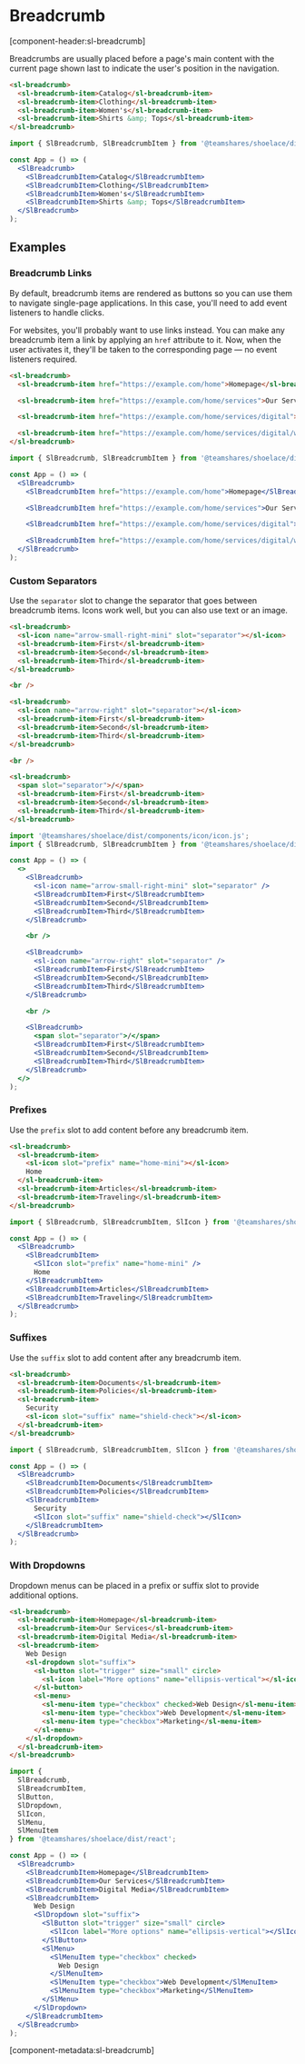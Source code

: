 # Breadcrumb

[component-header:sl-breadcrumb]

Breadcrumbs are usually placed before a page's main content with the current page shown last to indicate the user's position in the navigation.

```html preview
<sl-breadcrumb>
  <sl-breadcrumb-item>Catalog</sl-breadcrumb-item>
  <sl-breadcrumb-item>Clothing</sl-breadcrumb-item>
  <sl-breadcrumb-item>Women's</sl-breadcrumb-item>
  <sl-breadcrumb-item>Shirts &amp; Tops</sl-breadcrumb-item>
</sl-breadcrumb>
```

```jsx react
import { SlBreadcrumb, SlBreadcrumbItem } from '@teamshares/shoelace/dist/react';

const App = () => (
  <SlBreadcrumb>
    <SlBreadcrumbItem>Catalog</SlBreadcrumbItem>
    <SlBreadcrumbItem>Clothing</SlBreadcrumbItem>
    <SlBreadcrumbItem>Women's</SlBreadcrumbItem>
    <SlBreadcrumbItem>Shirts &amp; Tops</SlBreadcrumbItem>
  </SlBreadcrumb>
);
```

## Examples

### Breadcrumb Links

By default, breadcrumb items are rendered as buttons so you can use them to navigate single-page applications. In this case, you'll need to add event listeners to handle clicks.

For websites, you'll probably want to use links instead. You can make any breadcrumb item a link by applying an `href` attribute to it. Now, when the user activates it, they'll be taken to the corresponding page — no event listeners required.

```html preview
<sl-breadcrumb>
  <sl-breadcrumb-item href="https://example.com/home">Homepage</sl-breadcrumb-item>

  <sl-breadcrumb-item href="https://example.com/home/services">Our Services</sl-breadcrumb-item>

  <sl-breadcrumb-item href="https://example.com/home/services/digital">Digital Media</sl-breadcrumb-item>

  <sl-breadcrumb-item href="https://example.com/home/services/digital/web-design">Web Design</sl-breadcrumb-item>
</sl-breadcrumb>
```

```jsx react
import { SlBreadcrumb, SlBreadcrumbItem } from '@teamshares/shoelace/dist/react';

const App = () => (
  <SlBreadcrumb>
    <SlBreadcrumbItem href="https://example.com/home">Homepage</SlBreadcrumbItem>

    <SlBreadcrumbItem href="https://example.com/home/services">Our Services</SlBreadcrumbItem>

    <SlBreadcrumbItem href="https://example.com/home/services/digital">Digital Media</SlBreadcrumbItem>

    <SlBreadcrumbItem href="https://example.com/home/services/digital/web-design">Web Design</SlBreadcrumbItem>
  </SlBreadcrumb>
);
```

### Custom Separators

Use the `separator` slot to change the separator that goes between breadcrumb items. Icons work well, but you can also use text or an image.

```html preview
<sl-breadcrumb>
  <sl-icon name="arrow-small-right-mini" slot="separator"></sl-icon>
  <sl-breadcrumb-item>First</sl-breadcrumb-item>
  <sl-breadcrumb-item>Second</sl-breadcrumb-item>
  <sl-breadcrumb-item>Third</sl-breadcrumb-item>
</sl-breadcrumb>

<br />

<sl-breadcrumb>
  <sl-icon name="arrow-right" slot="separator"></sl-icon>
  <sl-breadcrumb-item>First</sl-breadcrumb-item>
  <sl-breadcrumb-item>Second</sl-breadcrumb-item>
  <sl-breadcrumb-item>Third</sl-breadcrumb-item>
</sl-breadcrumb>

<br />

<sl-breadcrumb>
  <span slot="separator">/</span>
  <sl-breadcrumb-item>First</sl-breadcrumb-item>
  <sl-breadcrumb-item>Second</sl-breadcrumb-item>
  <sl-breadcrumb-item>Third</sl-breadcrumb-item>
</sl-breadcrumb>
```

```jsx react
import '@teamshares/shoelace/dist/components/icon/icon.js';
import { SlBreadcrumb, SlBreadcrumbItem } from '@teamshares/shoelace/dist/react';

const App = () => (
  <>
    <SlBreadcrumb>
      <sl-icon name="arrow-small-right-mini" slot="separator" />
      <SlBreadcrumbItem>First</SlBreadcrumbItem>
      <SlBreadcrumbItem>Second</SlBreadcrumbItem>
      <SlBreadcrumbItem>Third</SlBreadcrumbItem>
    </SlBreadcrumb>

    <br />

    <SlBreadcrumb>
      <sl-icon name="arrow-right" slot="separator" />
      <SlBreadcrumbItem>First</SlBreadcrumbItem>
      <SlBreadcrumbItem>Second</SlBreadcrumbItem>
      <SlBreadcrumbItem>Third</SlBreadcrumbItem>
    </SlBreadcrumb>

    <br />

    <SlBreadcrumb>
      <span slot="separator">/</span>
      <SlBreadcrumbItem>First</SlBreadcrumbItem>
      <SlBreadcrumbItem>Second</SlBreadcrumbItem>
      <SlBreadcrumbItem>Third</SlBreadcrumbItem>
    </SlBreadcrumb>
  </>
);
```

### Prefixes

Use the `prefix` slot to add content before any breadcrumb item.

```html preview
<sl-breadcrumb>
  <sl-breadcrumb-item>
    <sl-icon slot="prefix" name="home-mini"></sl-icon>
    Home
  </sl-breadcrumb-item>
  <sl-breadcrumb-item>Articles</sl-breadcrumb-item>
  <sl-breadcrumb-item>Traveling</sl-breadcrumb-item>
</sl-breadcrumb>
```

```jsx react
import { SlBreadcrumb, SlBreadcrumbItem, SlIcon } from '@teamshares/shoelace/dist/react';

const App = () => (
  <SlBreadcrumb>
    <SlBreadcrumbItem>
      <SlIcon slot="prefix" name="home-mini" />
      Home
    </SlBreadcrumbItem>
    <SlBreadcrumbItem>Articles</SlBreadcrumbItem>
    <SlBreadcrumbItem>Traveling</SlBreadcrumbItem>
  </SlBreadcrumb>
);
```

### Suffixes

Use the `suffix` slot to add content after any breadcrumb item.

```html preview
<sl-breadcrumb>
  <sl-breadcrumb-item>Documents</sl-breadcrumb-item>
  <sl-breadcrumb-item>Policies</sl-breadcrumb-item>
  <sl-breadcrumb-item>
    Security
    <sl-icon slot="suffix" name="shield-check"></sl-icon>
  </sl-breadcrumb-item>
</sl-breadcrumb>
```

```jsx react
import { SlBreadcrumb, SlBreadcrumbItem, SlIcon } from '@teamshares/shoelace/dist/react';

const App = () => (
  <SlBreadcrumb>
    <SlBreadcrumbItem>Documents</SlBreadcrumbItem>
    <SlBreadcrumbItem>Policies</SlBreadcrumbItem>
    <SlBreadcrumbItem>
      Security
      <SlIcon slot="suffix" name="shield-check"></SlIcon>
    </SlBreadcrumbItem>
  </SlBreadcrumb>
);
```

### With Dropdowns

Dropdown menus can be placed in a prefix or suffix slot to provide additional options.

```html preview
<sl-breadcrumb>
  <sl-breadcrumb-item>Homepage</sl-breadcrumb-item>
  <sl-breadcrumb-item>Our Services</sl-breadcrumb-item>
  <sl-breadcrumb-item>Digital Media</sl-breadcrumb-item>
  <sl-breadcrumb-item>
    Web Design
    <sl-dropdown slot="suffix">
      <sl-button slot="trigger" size="small" circle>
        <sl-icon label="More options" name="ellipsis-vertical"></sl-icon>
      </sl-button>
      <sl-menu>
        <sl-menu-item type="checkbox" checked>Web Design</sl-menu-item>
        <sl-menu-item type="checkbox">Web Development</sl-menu-item>
        <sl-menu-item type="checkbox">Marketing</sl-menu-item>
      </sl-menu>
    </sl-dropdown>
  </sl-breadcrumb-item>
</sl-breadcrumb>
```

```jsx react
import {
  SlBreadcrumb,
  SlBreadcrumbItem,
  SlButton,
  SlDropdown,
  SlIcon,
  SlMenu,
  SlMenuItem
} from '@teamshares/shoelace/dist/react';

const App = () => (
  <SlBreadcrumb>
    <SlBreadcrumbItem>Homepage</SlBreadcrumbItem>
    <SlBreadcrumbItem>Our Services</SlBreadcrumbItem>
    <SlBreadcrumbItem>Digital Media</SlBreadcrumbItem>
    <SlBreadcrumbItem>
      Web Design
      <SlDropdown slot="suffix">
        <SlButton slot="trigger" size="small" circle>
          <SlIcon label="More options" name="ellipsis-vertical"></SlIcon>
        </SlButton>
        <SlMenu>
          <SlMenuItem type="checkbox" checked>
            Web Design
          </SlMenuItem>
          <SlMenuItem type="checkbox">Web Development</SlMenuItem>
          <SlMenuItem type="checkbox">Marketing</SlMenuItem>
        </SlMenu>
      </SlDropdown>
    </SlBreadcrumbItem>
  </SlBreadcrumb>
);
```

[component-metadata:sl-breadcrumb]
